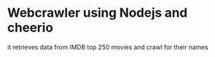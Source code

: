 <h1>Webcrawler using Nodejs and cheerio</h1>

  it retrieves data from IMDB top 250 movies and crawl for their names